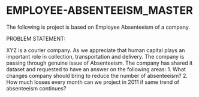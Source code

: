 # EMPLOYEE-ABSENTEEISM_MASTER
The following is project is based on Employee Absenteeism of a company.

PROBLEM STATEMENT:

  XYZ is a courier company. As we appreciate that human capital plays an important role
  in collection, transportation and delivery. The company is passing through genuine
  issue of Absenteeism. The company has shared it dataset and requested to have an
  answer on the following areas:
    1. What changes company should bring to reduce the number of absenteeism?
    2. How much losses every month can we project in 2011 if same trend of
    absenteeism continues?
